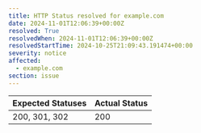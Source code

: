 ```yaml
---
title: HTTP Status resolved for example.com
date: 2024-11-01T12:06:39+00:00Z
resolved: True
resolvedWhen: 2024-11-01T12:06:39+00:00Z
resolvedStartTime: 2024-10-25T21:09:43.191474+00:00
severity: notice
affected:
  - example.com
section: issue
---
```


| Expected Statuses | Actual Status  |
|-------------------|----------------|
| 200, 301, 302 | 200 |
